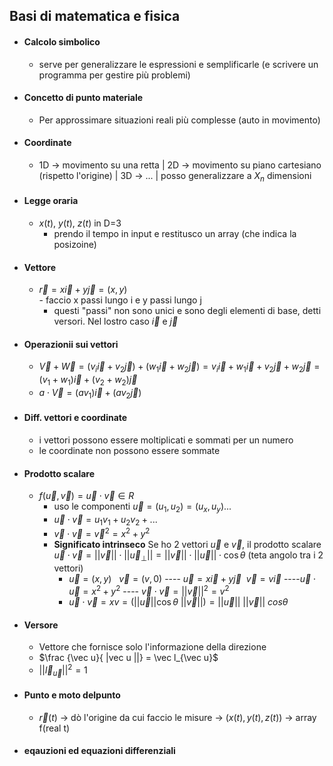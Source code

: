 ## Basi di matematica e fisica
- #### Calcolo simbolico
	- serve per generalizzare le espressioni e semplificarle (e scrivere un programma per gestire più problemi)
- #### Concetto di punto materiale
	- Per approssimare situazioni reali più complesse (auto in movimento)
- #### Coordinate
	- 1D -> movimento su una retta | 2D -> movimento su piano cartesiano (rispetto l'origine) | 3D -> ... | posso generalizzare a $X_n$ dimensioni 
- #### Legge oraria
	- $x(t)$, $y(t)$, $z(t)$ in D=3
		- prendo il tempo in input e restitusco un array (che indica la posizoine)
- #### Vettore
	-    $\vec r = x\vec i + y\vec j = (x,y)$  
		- faccio x passi lungo i e y passi lungo j 
			- questi "passi"  non sono unici e sono degli elementi di base, detti versori. Nel lostro caso $\vec i$ e $\vec j$  
- #### Operazionii sui vettori
	- $\vec V + \vec W = (v_i\vec i+v_2 \vec j)+(w_1\vec i+w_2\vec j) = v_i\vec i+w_1\vec i + v_2\vec j + w_2\vec j = (v_1+w_1)\vec i+(v_2+w_2)\vec j$   
	- $a \cdot \vec V=(av_1)\vec i+(av_2\vec j)$
- #### Diff. vettori e coordinate
	- i vettori possono essere moltiplicati e sommati per un numero
	- le coordinate non possono essere sommate
- #### Prodotto scalare  
	- $f(\vec u, \vec v)= \vec u \cdot \vec v \in R$
		- uso le componenti $\vec u=(u_1, u_2) = (u_x,u_y)$...
		-   $\vec u \cdot \vec v = u_1v_1 + u_2v_2 + ...$ 
		- $\vec v \cdot \vec v= {\vec v}^2= x^2+y^2$
		- **Significato intrinseco**
		Se ho 2 vettori $\vec u$ e $\vec v$, il prodotto scalare $\vec u \cdot \vec v= ||\vec v|| \cdot ||\vec u_\perp|| = ||\vec v|| \cdot ||\vec u||\cdot \cos \theta$  (teta angolo tra  i 2 vettori)   
			- $\vec u = (x,y)\ \ \ \vec v = (v,0)$ ---- $\vec u = x\vec i + y\vec j \ \ \vec v = v\vec i$ ----$\vec u \cdot \vec u = x^2+y^2$ ---- $\vec v \cdot \vec v = {||\vec v||}^2 = v^2$ 
			- $\vec u \cdot \vec v=xv = (||\vec u|| \cos \theta\ ||\vec v||) = ||\vec  u||\ ||\vec v||\ cos \theta$ 
- #### Versore
	- Vettore che fornisce solo l'informazione della direzione
	- $\frac {\vec u}{ |vec u ||} = \vec l_{\vec u}$  
	- ${||\vec l_{\vec u}||}^2 = 1$ 
- #### Punto e moto delpunto
	- $\vec r(t)$ -> dò l'origine da cui faccio le misure -> $(x(t),y(t),z(t))$ -> array f(real t) 
- #### eqauzioni ed equazioni differenziali  